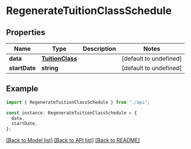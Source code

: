 # RegenerateTuitionClassSchedule

## Properties

| Name          | Type                                | Description | Notes                  |
| ------------- | ----------------------------------- | ----------- | ---------------------- |
| **data**      | [**TuitionClass**](TuitionClass.md) |             | [default to undefined] |
| **startDate** | **string**                          |             | [default to undefined] |

## Example

```typescript
import { RegenerateTuitionClassSchedule } from "./api";

const instance: RegenerateTuitionClassSchedule = {
  data,
  startDate,
};
```

[[Back to Model list]](../README.md#documentation-for-models) [[Back to API list]](../README.md#documentation-for-api-endpoints) [[Back to README]](../README.md)
